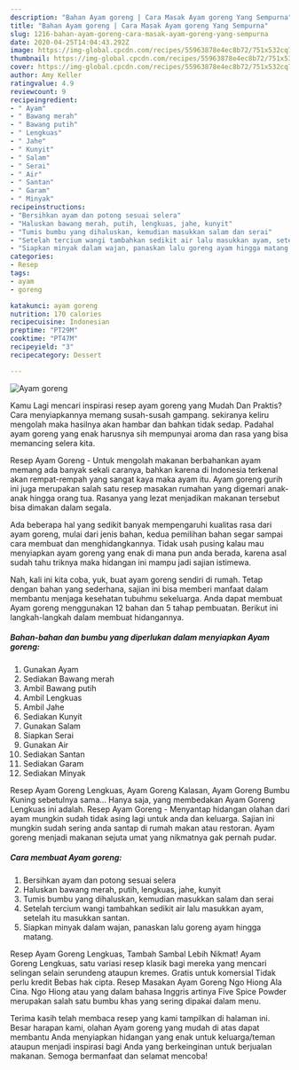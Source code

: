 ```yaml
---
description: "Bahan Ayam goreng | Cara Masak Ayam goreng Yang Sempurna"
title: "Bahan Ayam goreng | Cara Masak Ayam goreng Yang Sempurna"
slug: 1216-bahan-ayam-goreng-cara-masak-ayam-goreng-yang-sempurna
date: 2020-04-25T14:04:43.292Z
image: https://img-global.cpcdn.com/recipes/55963878e4ec8b72/751x532cq70/ayam-goreng-foto-resep-utama.jpg
thumbnail: https://img-global.cpcdn.com/recipes/55963878e4ec8b72/751x532cq70/ayam-goreng-foto-resep-utama.jpg
cover: https://img-global.cpcdn.com/recipes/55963878e4ec8b72/751x532cq70/ayam-goreng-foto-resep-utama.jpg
author: Amy Keller
ratingvalue: 4.9
reviewcount: 9
recipeingredient:
- " Ayam"
- " Bawang merah"
- " Bawang putih"
- " Lengkuas"
- " Jahe"
- " Kunyit"
- " Salam"
- " Serai"
- " Air"
- " Santan"
- " Garam"
- " Minyak"
recipeinstructions:
- "Bersihkan ayam dan potong sesuai selera"
- "Haluskan bawang merah, putih, lengkuas, jahe, kunyit"
- "Tumis bumbu yang dihaluskan, kemudian masukkan salam dan serai"
- "Setelah tercium wangi tambahkan sedikit air lalu masukkan ayam, setelah itu masukkan santan."
- "Siapkan minyak dalam wajan, panaskan lalu goreng ayam hingga matang."
categories:
- Resep
tags:
- ayam
- goreng

katakunci: ayam goreng 
nutrition: 170 calories
recipecuisine: Indonesian
preptime: "PT29M"
cooktime: "PT47M"
recipeyield: "3"
recipecategory: Dessert

---
```



![Ayam goreng](https://img-global.cpcdn.com/recipes/55963878e4ec8b72/751x532cq70/ayam-goreng-foto-resep-utama.jpg)

Kamu Lagi mencari inspirasi resep ayam goreng yang Mudah Dan Praktis? Cara menyiapkannya memang susah-susah gampang. sekiranya keliru mengolah maka hasilnya akan hambar dan bahkan tidak sedap. Padahal ayam goreng yang enak harusnya sih mempunyai aroma dan rasa yang bisa memancing selera kita.

Resep Ayam Goreng - Untuk mengolah makanan berbahankan ayam memang ada banyak sekali caranya, bahkan karena di Indonesia terkenal akan rempat-rempah yang sangat kaya maka ayam itu. Ayam goreng gurih ini juga merupakan salah satu resep masakan rumahan yang digemari anak-anak hingga orang tua. Rasanya yang lezat menjadikan makanan tersebut bisa dimakan dalam segala.

Ada beberapa hal yang sedikit banyak mempengaruhi kualitas rasa dari ayam goreng, mulai dari jenis bahan, kedua pemilihan bahan segar sampai cara membuat dan menghidangkannya. Tidak usah pusing kalau mau menyiapkan ayam goreng yang enak di mana pun anda berada, karena asal sudah tahu triknya maka hidangan ini mampu jadi sajian istimewa.


Nah, kali ini kita coba, yuk, buat ayam goreng sendiri di rumah. Tetap dengan bahan yang sederhana, sajian ini bisa memberi manfaat dalam membantu menjaga kesehatan tubuhmu sekeluarga. Anda dapat membuat Ayam goreng menggunakan 12 bahan dan 5 tahap pembuatan. Berikut ini langkah-langkah dalam membuat hidangannya.

<!--inarticleads1-->

##### Bahan-bahan dan bumbu yang diperlukan dalam menyiapkan Ayam goreng:

1. Gunakan  Ayam
1. Sediakan  Bawang merah
1. Ambil  Bawang putih
1. Ambil  Lengkuas
1. Ambil  Jahe
1. Sediakan  Kunyit
1. Gunakan  Salam
1. Siapkan  Serai
1. Gunakan  Air
1. Sediakan  Santan
1. Sediakan  Garam
1. Sediakan  Minyak


Resep Ayam Goreng Lengkuas, Ayam Goreng Kalasan, Ayam Goreng Bumbu Kuning sebetulnya sama… Hanya saja, yang membedakan Ayam Goreng Lengkuas ini adalah. Resep Ayam Goreng - Menyantap hidangan olahan dari ayam mungkin sudah tidak asing lagi untuk anda dan keluarga. Sajian ini mungkin sudah sering anda santap di rumah makan atau restoran. Ayam goreng menjadi makanan sejuta umat yang nikmatnya gak pernah pudar. 

<!--inarticleads2-->

##### Cara membuat Ayam goreng:

1. Bersihkan ayam dan potong sesuai selera
1. Haluskan bawang merah, putih, lengkuas, jahe, kunyit
1. Tumis bumbu yang dihaluskan, kemudian masukkan salam dan serai
1. Setelah tercium wangi tambahkan sedikit air lalu masukkan ayam, setelah itu masukkan santan.
1. Siapkan minyak dalam wajan, panaskan lalu goreng ayam hingga matang.


Resep Ayam Goreng Lengkuas, Tambah Sambal Lebih Nikmat! Ayam Goreng Lengkuas, satu variasi resep klasik bagi mereka yang mencari selingan selain serundeng ataupun kremes. Gratis untuk komersial Tidak perlu kredit Bebas hak cipta. Resep Masakan Ayam Goreng Ngo Hiong Ala Cina. Ngo Hiong atau yang dalam bahasa Inggris artinya Five Spice Powder merupakan salah satu bumbu khas yang sering dipakai dalam menu. 

Terima kasih telah membaca resep yang kami tampilkan di halaman ini. Besar harapan kami, olahan Ayam goreng yang mudah di atas dapat membantu Anda menyiapkan hidangan yang enak untuk keluarga/teman ataupun menjadi inspirasi bagi Anda yang berkeinginan untuk berjualan makanan. Semoga bermanfaat dan selamat mencoba!

